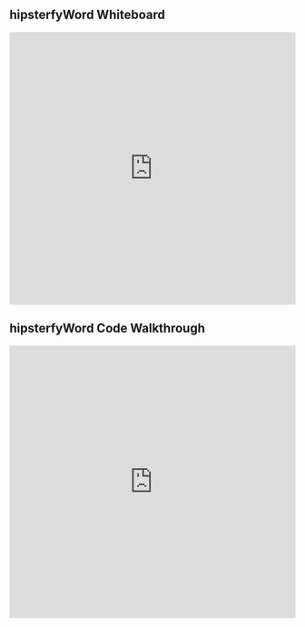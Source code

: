 ## hipsterfyWord Whiteboard

<iframe src="https://player.vimeo.com/video/235404319" width="100%" height="480" frameborder="0" webkitallowfullscreen mozallowfullscreen allowfullscreen></iframe>

## hipsterfyWord Code Walkthrough

<iframe src="https://player.vimeo.com/video/235419336" width="100%" height="480" frameborder="0" webkitallowfullscreen mozallowfullscreen allowfullscreen></iframe>
